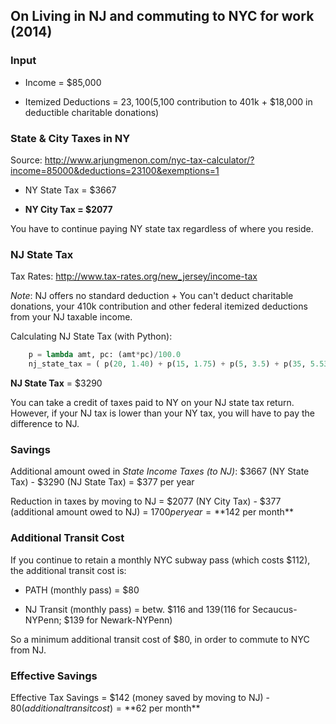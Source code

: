
On Living in NJ and commuting to NYC for work (2014)
---------------------------------------------

### Input

  * Income = $85,000

  * Itemized Deductions = $23,100 ($5,100 contribution to 401k + $18,000 in deductible charitable donations)

### State & City Taxes in NY

Source: http://www.arjungmenon.com/nyc-tax-calculator/?income=85000&deductions=23100&exemptions=1

  * NY State Tax = $3667

  * **NY City Tax = $2077**

You have to continue paying NY state tax regardless of where you reside.

### NJ State Tax

Tax Rates: http://www.tax-rates.org/new_jersey/income-tax

*Note*: NJ offers no standard deduction + You can't deduct charitable donations, your 410k contribution and other federal itemized deductions from your NJ taxable income.

Calculating NJ State Tax (with Python):

```python
    p = lambda amt, pc: (amt*pc)/100.0
    nj_state_tax = ( p(20, 1.40) + p(15, 1.75) + p(5, 3.5) + p(35, 5.53) + p(10, 6.37) )*1000 = 3290
```

**NJ State Tax** = $3290

You can take a credit of taxes paid to NY on your NJ state tax return. However, if your NJ tax is lower than your NY tax, you will have to pay the difference to NJ.

### Savings

Additional amount owed in *State Income Taxes (to NJ)*: $3667 (NY State Tax) - $3290 (NJ State Tax) = $377 per year

Reduction in taxes by moving to NJ = $2077 (NY City Tax) - $377 (additional amount owed to NJ) = $1700 per year = **$142 per month**

### Additional Transit Cost

If you continue to retain a monthly NYC subway pass (which costs $112), the additional transit cost is:

  * PATH (monthly pass) = $80

  * NJ Transit (monthly pass) = betw. $116 and $139 ($116 for Secaucus-NYPenn; $139 for Newark-NYPenn)

So a minimum additional transit cost of $80, in order to commute to NYC from NJ.

### Effective Savings

Effective Tax Savings = $142 (money saved by moving to NJ) - $80 (additional transit cost) = **$62 per month**
